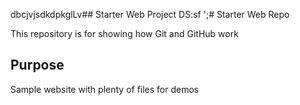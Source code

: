 dbcjvjsdkdpkglLv## Starter Web Project
DS:sf
';# Starter Web Repo

This repository is for showing how Git and GitHub work

## Purpose

Sample website with plenty of files for demos
